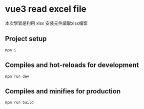 # vue3 read excel file 

本次學習是利用 xlsx 安裝元件讀取xlsx檔案

## Project setup
```
npm i
```

## Compiles and hot-reloads for development
```
npm run dev
```

## Compiles and minifies for production
```
npm run build
```
